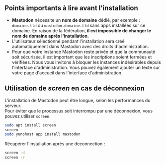 ## Points importants à lire avant l'installation

- **Mastodon** nécessite un **nom de domaine** dédié, par exemple : `domaine.tld` ou `mastodon.domaine.tld` sans apps installées sur ce domaine. En raison de la fédération, **il est impossible de changer le nom de domaine après l'installation.**
- L'utilisateur sélectionné pendant l'installation sera créé automatiquement dans Mastodon avec des droits d'administration.
- Pour que votre instance Mastodon reste privée et que la communauté soit sécurisée, il est important que les inscriptions soient fermées et vérifiées. Nous vous invitons à bloquer les instances indésirables depuis l'interface d'administration. Vous pouvez également ajouter un texte sur votre page d'accueil dans l'interface d'administration.

## Utilisation de *screen* en cas de déconnexion

L'installation de Mastodon peut être longue, selon les performances du serveur.  
Pour éviter que le processus soit interrompu par une déconnexion, vous pouvez utiliser `screen`.

```bash
sudo apt install screen
screen
sudo yunohost app install mastodon
```

Récupérer l'installation après une deconnection :

```bash
screen -d
screen -r
```
